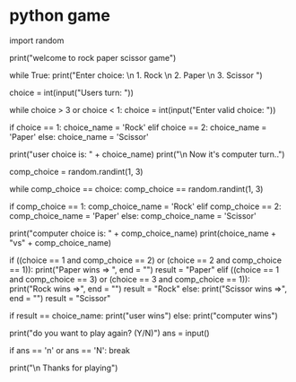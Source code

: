 # python game
import random

print("welcome to rock paper scissor game")

while True:
   print("Enter choice: \n 1. Rock \n 2. Paper \n 3. Scissor ")

   choice = int(input("Users turn: "))

   while choice > 3 or choice < 1:
      choice = int(input("Enter valid choice: "))

   if choice == 1:
      choice_name = 'Rock'
   elif choice == 2:
      choice_name = 'Paper'
   else:
      choice_name = 'Scissor'

   print("user choice is: " + choice_name)
   print("\n Now it's computer turn..")

   comp_choice = random.randint(1, 3)

   while comp_choice == choice:
      comp_choice == random.randint(1, 3)
   
   if comp_choice == 1:
      comp_choice_name = 'Rock'
   elif comp_choice == 2:
      comp_choice_name = 'Paper'
   else:
      comp_choice_name = 'Scissor'

   print("computer choice is: " + comp_choice_name)
   print(choice_name + "vs" + comp_choice_name)

   if ((choice == 1 and comp_choice == 2) or 
   (choice == 2 and comp_choice == 1)):
       print("Paper wins => ", end = "")
       result = "Paper"
   elif ((choice == 1 and comp_choice == 3) or
   (choice == 3 and comp_choice == 1)):
       print("Rock wins =>", end = "")
       result = "Rock"
   else:
      print("Scissor wins =>", end = "")
      result = "Scissor"

   if result == choice_name:
      print("user wins")
   else:
      print("computer wins")

   print("do you want to play again? (Y/N)")
   ans = input()

   if ans == 'n' or ans == 'N':
      break

print("\n Thanks for playing") 











